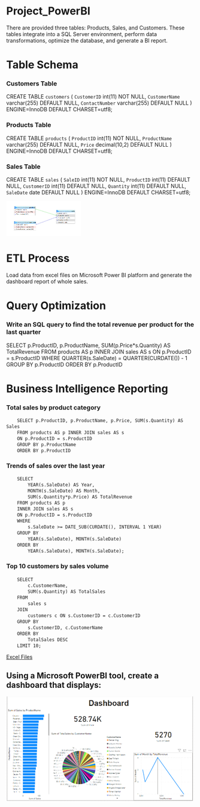 # Project_PowerBI
There are provided three tables: Products, Sales, and Customers. These tables integrate into a SQL Server environment, perform data transformations, optimize the database, and generate a BI report.

# Table Schema

### Customers Table
CREATE TABLE `customers` (
  `CustomerID` int(11) NOT NULL,
  `CustomerName` varchar(255) DEFAULT NULL,
  `ContactNumber` varchar(255) DEFAULT NULL
) ENGINE=InnoDB DEFAULT CHARSET=utf8;

### Products Table
CREATE TABLE `products` (
  `ProductID` int(11) NOT NULL,
  `ProductName` varchar(255) DEFAULT NULL,
  `Price` decimal(10,2) DEFAULT NULL
) ENGINE=InnoDB DEFAULT CHARSET=utf8;

### Sales Table
CREATE TABLE `sales` (
  `SaleID` int(11) NOT NULL,
  `ProductID` int(11) DEFAULT NULL,
  `CustomerID` int(11) DEFAULT NULL,
  `Quantity` int(11) DEFAULT NULL,
  `SaleDate` date DEFAULT NULL
) ENGINE=InnoDB DEFAULT CHARSET=utf8;

<p>
  <img src="https://github.com/Saruj-chy/Project_PowerBI/blob/main/Image/database_ss.PNG"   width="200" title="Database Schema">
  </p>

# ETL Process
Load data from excel files on Microsoft Power BI platform and generate the dashboard report of whole sales.

# Query Optimization
### Write an SQL query to find the total revenue per product for the last quarter
SELECT p.ProductID, p.ProductName, SUM(p.Price*s.Quantity) AS TotalRevenue
FROM products AS p INNER JOIN sales AS s
ON p.ProductID = s.ProductID
WHERE QUARTER(s.SaleDate) = QUARTER(CURDATE()) - 1
GROUP BY p.ProductID
ORDER BY p.ProductID

# Business Intelligence Reporting

### Total sales by product category
        SELECT p.ProductID, p.ProductName, p.Price, SUM(s.Quantity) AS Sales
        FROM products AS p INNER JOIN sales AS s
        ON p.ProductID = s.ProductID
        GROUP BY p.ProductName
        ORDER BY p.ProductID
        

### Trends of sales over the last year
        SELECT 
            YEAR(s.SaleDate) AS Year,
            MONTH(s.SaleDate) AS Month,
            SUM(s.Quantity*p.Price) AS TotalRevenue
        FROM products AS p 
        INNER JOIN sales AS s
        ON p.ProductID = s.ProductID
        WHERE 
            s.SaleDate >= DATE_SUB(CURDATE(), INTERVAL 1 YEAR)
        GROUP BY 
            YEAR(s.SaleDate), MONTH(s.SaleDate)
        ORDER BY 
            YEAR(s.SaleDate), MONTH(s.SaleDate);

### Top 10 customers by sales volume
        SELECT 
            c.CustomerName,
            SUM(s.Quantity) AS TotalSales
        FROM 
            sales s
        JOIN 
            customers c ON s.CustomerID = c.CustomerID
        GROUP BY 
            s.CustomerID, c.CustomerName
        ORDER BY 
            TotalSales DESC
        LIMIT 10;
<a href ="https://github.com/Saruj-chy/Project_PowerBI/blob/main/Excel%20Files/sales_table.xlsx" >Excel Files </a>

## Using a Microsoft PowerBI tool, create a dashboard that displays:
<p>
  <img src="https://github.com/Saruj-chy/Project_PowerBI/blob/main/Image/Dashboard_Report_Created_by_PowerBI.PNG"   width="500" title="Dashboard_Report_Created_by_PowerBI ">
  </p>







